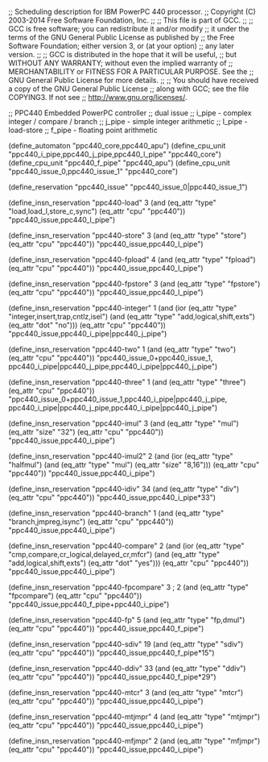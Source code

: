;; Scheduling description for IBM PowerPC 440 processor.
;;   Copyright (C) 2003-2014 Free Software Foundation, Inc.
;;
;; This file is part of GCC.
;;
;; GCC is free software; you can redistribute it and/or modify
;; it under the terms of the GNU General Public License as published by
;; the Free Software Foundation; either version 3, or (at your option)
;; any later version.
;;
;; GCC is distributed in the hope that it will be useful,
;; but WITHOUT ANY WARRANTY; without even the implied warranty of
;; MERCHANTABILITY or FITNESS FOR A PARTICULAR PURPOSE.  See the
;; GNU General Public License for more details.
;;
;; You should have received a copy of the GNU General Public License
;; along with GCC; see the file COPYING3.  If not see
;; <http://www.gnu.org/licenses/>.

;; PPC440 Embedded PowerPC controller
;; dual issue
;; i_pipe - complex integer / compare / branch
;; j_pipe - simple integer arithmetic
;; l_pipe - load-store
;; f_pipe - floating point arithmetic

(define_automaton "ppc440_core,ppc440_apu")
(define_cpu_unit "ppc440_i_pipe,ppc440_j_pipe,ppc440_l_pipe" "ppc440_core")
(define_cpu_unit "ppc440_f_pipe" "ppc440_apu")
(define_cpu_unit "ppc440_issue_0,ppc440_issue_1" "ppc440_core")

(define_reservation "ppc440_issue" "ppc440_issue_0|ppc440_issue_1")


(define_insn_reservation "ppc440-load" 3
  (and (eq_attr "type" "load,load_l,store_c,sync")
       (eq_attr "cpu" "ppc440"))
  "ppc440_issue,ppc440_l_pipe")

(define_insn_reservation "ppc440-store" 3
  (and (eq_attr "type" "store")
       (eq_attr "cpu" "ppc440"))
  "ppc440_issue,ppc440_l_pipe")

(define_insn_reservation "ppc440-fpload" 4
  (and (eq_attr "type" "fpload")
       (eq_attr "cpu" "ppc440"))
  "ppc440_issue,ppc440_l_pipe")

(define_insn_reservation "ppc440-fpstore" 3
  (and (eq_attr "type" "fpstore")
       (eq_attr "cpu" "ppc440"))
  "ppc440_issue,ppc440_l_pipe")

(define_insn_reservation "ppc440-integer" 1
  (and (ior (eq_attr "type" "integer,insert,trap,cntlz,isel")
	    (and (eq_attr "type" "add,logical,shift,exts")
		 (eq_attr "dot" "no")))
       (eq_attr "cpu" "ppc440"))
  "ppc440_issue,ppc440_i_pipe|ppc440_j_pipe")

(define_insn_reservation "ppc440-two" 1
  (and (eq_attr "type" "two")
       (eq_attr "cpu" "ppc440"))
  "ppc440_issue_0+ppc440_issue_1,\
   ppc440_i_pipe|ppc440_j_pipe,ppc440_i_pipe|ppc440_j_pipe")

(define_insn_reservation "ppc440-three" 1
  (and (eq_attr "type" "three")
       (eq_attr "cpu" "ppc440"))
  "ppc440_issue_0+ppc440_issue_1,ppc440_i_pipe|ppc440_j_pipe,\
   ppc440_i_pipe|ppc440_j_pipe,ppc440_i_pipe|ppc440_j_pipe")

(define_insn_reservation "ppc440-imul" 3
  (and (eq_attr "type" "mul")
       (eq_attr "size" "32")
       (eq_attr "cpu" "ppc440"))
  "ppc440_issue,ppc440_i_pipe")

(define_insn_reservation "ppc440-imul2" 2
  (and (ior (eq_attr "type" "halfmul")
	    (and (eq_attr "type" "mul")
		 (eq_attr "size" "8,16")))
       (eq_attr "cpu" "ppc440"))
  "ppc440_issue,ppc440_i_pipe")

(define_insn_reservation "ppc440-idiv" 34
  (and (eq_attr "type" "div")
       (eq_attr "cpu" "ppc440"))
  "ppc440_issue,ppc440_i_pipe*33")

(define_insn_reservation "ppc440-branch" 1
  (and (eq_attr "type" "branch,jmpreg,isync")
       (eq_attr "cpu" "ppc440"))
  "ppc440_issue,ppc440_i_pipe")

(define_insn_reservation "ppc440-compare" 2
  (and (ior (eq_attr "type" "cmp,compare,cr_logical,delayed_cr,mfcr")
	    (and (eq_attr "type" "add,logical,shift,exts")
		 (eq_attr "dot" "yes")))
       (eq_attr "cpu" "ppc440"))
  "ppc440_issue,ppc440_i_pipe")

(define_insn_reservation "ppc440-fpcompare" 3 ; 2
  (and (eq_attr "type" "fpcompare")
       (eq_attr "cpu" "ppc440"))
  "ppc440_issue,ppc440_f_pipe+ppc440_i_pipe")

(define_insn_reservation "ppc440-fp" 5
  (and (eq_attr "type" "fp,dmul")
       (eq_attr "cpu" "ppc440"))
  "ppc440_issue,ppc440_f_pipe")

(define_insn_reservation "ppc440-sdiv" 19
  (and (eq_attr "type" "sdiv")
       (eq_attr "cpu" "ppc440"))
  "ppc440_issue,ppc440_f_pipe*15")

(define_insn_reservation "ppc440-ddiv" 33
  (and (eq_attr "type" "ddiv")
       (eq_attr "cpu" "ppc440"))
  "ppc440_issue,ppc440_f_pipe*29")

(define_insn_reservation "ppc440-mtcr" 3
  (and (eq_attr "type" "mtcr")
       (eq_attr "cpu" "ppc440"))
  "ppc440_issue,ppc440_i_pipe")

(define_insn_reservation "ppc440-mtjmpr" 4
  (and (eq_attr "type" "mtjmpr")
       (eq_attr "cpu" "ppc440"))
  "ppc440_issue,ppc440_i_pipe")

(define_insn_reservation "ppc440-mfjmpr" 2
  (and (eq_attr "type" "mfjmpr")
       (eq_attr "cpu" "ppc440"))
  "ppc440_issue,ppc440_i_pipe")

